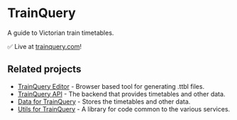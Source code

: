 # TrainQuery

A guide to Victorian train timetables.

✅ Live at [trainquery.com](https://trainquery.com)!

## Related projects

- [TrainQuery Editor](https://github.com/schel-d/melbpt-editor) - Browser based tool for generating .ttbl files.
- [TrainQuery API](https://github.com/schel-d/melbpt-api) - The backend that provides timetables and other data.
- [Data for TrainQuery](https://github.com/schel-d/melbpt-data) - Stores the timetables and other data.
- [Utils for TrainQuery](https://github.com/schel-d/melbpt-utils) - A library for code common to the various services.
